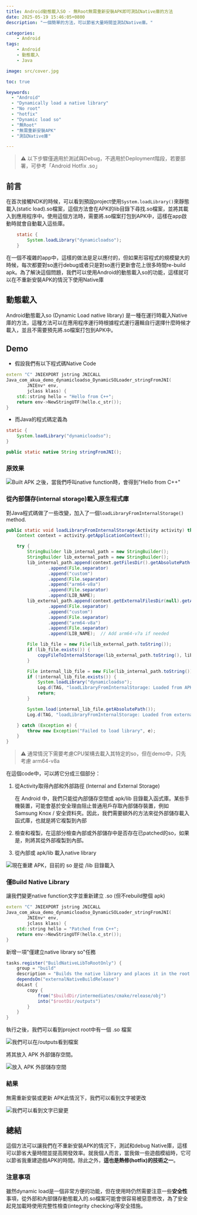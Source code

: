 ```yaml
---
title: Android動態載入SO - 無Root無需重新安裝APK即可測試Native庫的方法 
date: 2025-05-19 15:46:05+0800
description: "一個簡單的方法，可以節省大量時間並測試Native庫。"

categories:
    - Android
tags:
    - Android
    - 動態載入
    - Java

image: src/cover.jpg

toc: true

keywords: 
  - "Android"
  - "Dynamically load a native library"
  - "No root"
  - "hotfix"
  - "Dynamic load so"
  - "無Root"
  - "無需重新安裝APK"
  - "測試Native庫"

---
```


> ⚠️ 以下步驟僅適用於測試與Debug，不適用於Deployment階段，若要部署，可參考「Android Hotfix .so」

## 前言

在首次接觸NDK的時候，可以看到預設project使用`System.loadLibrary()`來靜態載入(static load).so檔案，這個方法會在APK的lib目錄下尋找.so檔案，並將其載入到應用程序中。使用這個方法時，需要將.so檔案打包到APK中，這樣在app啟動時就會自動載入這些庫。

```java
    static {
        System.loadLibrary("dynamicloadso");
    }
```

在一個不複雜的app中，這樣的做法是足以應付的，但如果形容程式的規模變大的時候，每次都要對so進行debug或者只是對so進行更新會花上很多時間re-build apk。為了解決這個問題，我們可以使用Android的動態載入so的功能，這樣就可以在不重新安裝APK的情況下使用Native庫

## 動態載入

Android動態載入so (Dynamic Load native library) 是一種在運行時載入Native庫的方法，這種方法可以在應用程序運行時根據程式運行邏輯自行選擇什麼時候才載入，並且不需要預先將.so檔案打包到APK中。

## Demo

- 假設我們有以下程式碼Native Code
```C++
extern "C" JNIEXPORT jstring JNICALL
Java_com_akua_demo_dynamicloadso_DynamicSOLoader_stringFromJNI(
        JNIEnv* env,
        jclass klass) {
    std::string hello = "Hello from C++";
    return env->NewStringUTF(hello.c_str());
}
```

- 而Java的程式碼定義為

```java
static {
    System.loadLibrary("dynamicloadso");
}

public static native String stringFromJNI();
```

### 原效果
  
![Built APK 之後，當我們呼叫native function時，會得到"Hello from C++"](src/orig.png "Original")

### 從內部儲存(internal storage)載入原生程式庫

對Java程式碼做了一些改變，加入了一個`loadLibraryFromInternalStorage()` method.

```java
public static void loadLibraryFromInternalStorage(Activity activity) throws Exception {
    Context context = activity.getApplicationContext();

    try {
        StringBuilder lib_internal_path = new StringBuilder();
        StringBuilder lib_external_path = new StringBuilder();
        lib_internal_path.append(context.getFilesDir().getAbsolutePath())
                .append(File.separator)
                .append("custom")
                .append(File.separator)
                .append("arm64-v8a")
                .append(File.separator)
                .append(LIB_NAME);
        lib_external_path.append(context.getExternalFilesDir(null).getAbsolutePath())
                .append(File.separator)
                .append("custom")
                .append(File.separator)
                .append("arm64-v8a")
                .append(File.separator)
                .append(LIB_NAME);  // Add arm64-v7a if needed

        File lib_file = new File(lib_external_path.toString());
        if (lib_file.exists()) {
            copyFileToInternalStorage(lib_external_path.toString(), lib_internal_path.toString());
        }

        File internal_lib_file = new File(lib_internal_path.toString());
        if (!internal_lib_file.exists()) {
            System.loadLibrary("dynamicloadso");
            Log.d(TAG, "loadLibraryFromInternalStorage: Loaded from APK");
            return;
        }

        System.load(internal_lib_file.getAbsolutePath());
        Log.d(TAG, "loadLibraryFromInternalStorage: Loaded from external storage");

    } catch (Exception e) {
        throw new Exception("Failed to load library", e);
    }
}
```

> ⚠️ 通常情況下需要考慮CPU架構去載入其特定的so，但在demo中，只先考慮 arm64-v8a 

在這個code中，可以將它分成三個部分：

1. 從Activity取得內部和外部路徑 (Internal and External Storage)
   
   在 Android 中，我們只能從內部儲存空間或 apk/lib 目錄載入函式庫。某些手機裝置，可能會基於安全理由阻止普通用戶存取內部儲存裝置，例如 Samsung Knox / 安全資料夾。因此，我們需要額外的方法來從外部儲存載入函式庫，也就是將它複製到內部

2. 檢查和複製，在這部分檢查內部或外部儲存中是否存在已patched的so，如果是，則將其從外部複製到內部。

3. 從內部或 apk/lib 載入native library

![現在重建 APK，目前的 so 是從 /lib 目錄載入](src/loaded_from_apk.png "loaded from APK")

### 僅Build Native Library

讓我們變更native function文字並重新建立 .so (但不rebuild整個 apk)

```C++
extern "C" JNIEXPORT jstring JNICALL
Java_com_akua_demo_dynamicloadso_DynamicSOLoader_stringFromJNI(
        JNIEnv* env,
        jclass klass) {
    std::string hello = "Patched from C++";
    return env->NewStringUTF(hello.c_str());
}
```

新增一項"僅建立native library so"任務

```gradle
tasks.register("BuildNativeLibToRootOnly") {
    group = "build"
    description = "Builds the native library and places it in the root directory."
    dependsOn("externalNativeBuildRelease")
    doLast {
        copy {
            from("$buildDir/intermediates/cmake/release/obj")
            into("$rootDir/outputs")
        }
    }
}
```

執行之後，我們可以看到project root中有一個 .so 檔案

![我們可以在/outputs看到檔案](src/build_so.png "built so")

將其放入 APK 外部儲存空間。

![放入 APK 外部儲存空間](src/move_so_to_external_storage.png "Put into App external folder")

### 結果

無需重新安裝或更新 APK此情況下，我們可以看到文字被更改

![我們可以看到文字已變更](src/final_result.png "Put into App external folder")

## 總結

這個方法可以讓我們在不重新安裝APK的情況下，測試和debug Native庫，這樣可以節省大量時間並提高開發效率。就我個人而言，當我做一些遊戲模組時，它可以節省我重建遊戲APK的時間。除此之外，**這也是熱修(hotfix)的技術之一**。

### 注意事項

雖然dynamic load是一個非常方便的功能，但在使用時仍然需要注意一些**安全性**事項，從外部和內部儲存動態載入的.so檔案可能會很容易被惡意修改，為了安全起見加載時使用完整性檢查(integrity checking)等安全措施。
